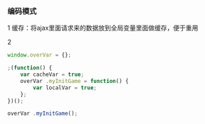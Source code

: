 ### 编码模式

1 缓存：将ajax里面请求来的数据放到全局变量里面做缓存，便于重用

2

```js
window.overVar = {};

;(function() {
    var cacheVar = true;
    overVar .myInitGame = function() {
        var localVar = true;
    };
})();
```

```js
overVar .myInitGame();
```




